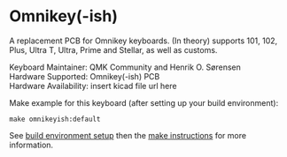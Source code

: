 Omnikey(-ish)
===

A replacement PCB for Omnikey keyboards. (In theory) supports 101, 102, Plus, Ultra T, Ultra, Prime and Stellar, as well as customs.

Keyboard Maintainer: QMK Community and Henrik O. Sørensen  
Hardware Supported: Omnikey(-ish) PCB  
Hardware Availability: insert kicad file url here

Make example for this keyboard (after setting up your build environment):

    make omnikeyish:default

See [build environment setup](https://docs.qmk.fm/#/getting_started_build_tools) then the [make instructions](https://docs.qmk.fm/#/getting_started_make_guide) for more information.
